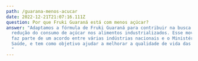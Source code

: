 ```yaml
---
path: /guarana-menos-acucar
date: 2022-12-21T21:07:16.111Z
question: Por que Fruki Guaraná está com menos açúcar?
answer: "Adaptamos a fórmula de Fruki Guaraná para contribuir na busca pela
  redução do consumo de açúcar nos alimentos industrializados. Esse movimento
  faz parte de um acordo entre várias indústrias nacionais e o Ministério da
  Saúde, e tem como objetivo ajudar a melhorar a qualidade de vida das pessoas.
  "
---
```

